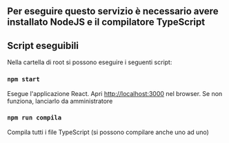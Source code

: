 ## Per eseguire questo servizio è necessario avere installato NodeJS e il compilatore TypeScript

## Script eseguibili

Nella cartella di root si possono eseguire i seguenti script:

### `npm start`

Esegue l'applicazione React. Apri [http://localhost:3000](http://localhost:3000) nel browser.
Se non funziona, lanciarlo da amministratore

### `npm run compila`

Compila tutti i file TypeScript (si possono compilare anche uno ad uno)